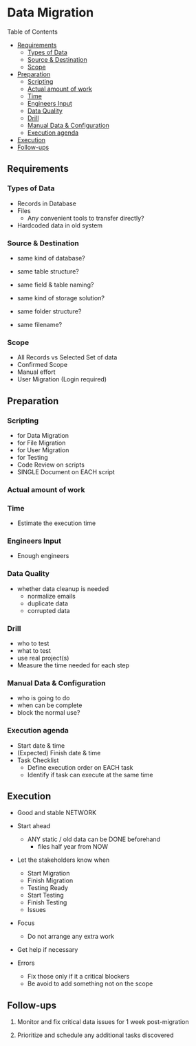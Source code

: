 # Data Migration <!-- omit in toc -->

Table of Contents

- [Requirements](#requirements)
  - [Types of Data](#types-of-data)
  - [Source \& Destination](#source--destination)
  - [Scope](#scope)
- [Preparation](#preparation)
  - [Scripting](#scripting)
  - [Actual amount of work](#actual-amount-of-work)
  - [Time](#time)
  - [Engineers Input](#engineers-input)
  - [Data Quality](#data-quality)
  - [Drill](#drill)
  - [Manual Data \& Configuration](#manual-data--configuration)
  - [Execution agenda](#execution-agenda)
- [Execution](#execution)
- [Follow-ups](#follow-ups)

## Requirements

### Types of Data

- Records in Database
- Files
  - Any convenient tools to transfer directly?
- Hardcoded data in old system

### Source & Destination

- same kind of database?
- same table structure?
- same field & table naming?

- same kind of storage solution?
- same folder structure?
- same filename?

### Scope

- All Records vs Selected Set of data
- Confirmed Scope
- Manual effort
- User Migration (Login required)

## Preparation

### Scripting

- for Data Migration
- for File Migration
- for User Migration
- for Testing
- Code Review on scripts
- SINGLE Document on EACH script

### Actual amount of work

### Time

- Estimate the execution time

### Engineers Input

- Enough engineers

### Data Quality

- whether data cleanup is needed
  - normalize emails
  - duplicate data
  - corrupted data

### Drill

- who to test
- what to test
- use real project(s)
- Measure the time needed for each step

### Manual Data & Configuration

- who is going to do
- when can be complete
- block the normal use?

### Execution agenda

- Start date & time
- (Expected) Finish date & time
- Task Checklist
  - Define execution order on EACH task
  - Identify if task can execute at the same time

## Execution

- Good and stable NETWORK
- Start ahead

  - ANY static / old data can be DONE beforehand
    - files half year from NOW

- Let the stakeholders know when
  - Start Migration
  - Finish Migration
  - Testing Ready
  - Start Testing
  - Finish Testing
  - Issues
- Focus
  - Do not arrange any extra work
- Get help if necessary
- Errors
  - Fix those only if it a critical blockers
  - Be avoid to add something not on the scope

## Follow-ups

1. Monitor and fix critical data issues for 1 week post-migration

2. Prioritize and schedule any additional tasks discovered
